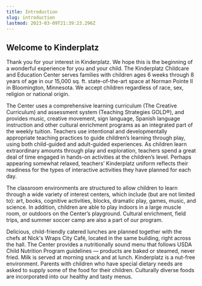 ```yaml
---
title: Introduction
slug: introduction
lastmod: 2023-03-09T21:39:23.296Z
---
```

## Welcome to Kinderplatz

Thank you for your interest in Kinderplatz. We hope this is the beginning of a wonderful experience for you and your child. The Kinderplatz Childcare and Education Center serves families with children ages 6 weeks through 8 years of age in our 15,000 sq. ft. state-of-the-art space at Norman Pointe II in Bloomington, Minnesota. We accept children regardless of race, sex, religion or national origin.

The Center uses a comprehensive learning curriculum (The Creative Curriculum) and assessment system (Teaching Strategies GOLD®), and provides music, creative movement, sign language, Spanish language instruction and other cultural enrichment programs as an integrated part of the weekly tuition. Teachers use intentional and developmentally appropriate teaching practices to guide children’s learning through play, using both child-guided and adult-guided experiences. As children learn extraordinary amounts through play and exploration, teachers spend a great deal of time engaged in hands-on activities at the children’s level. Perhaps appearing somewhat relaxed, teachers’ Kinderplatz uniform reflects their readiness for the types of interactive activities they have planned for each day.

The classroom environments are structured to allow children to learn through a wide variety of interest centers, which include (but are not limited to): art, books, cognitive activities, blocks, dramatic play, games, music, and science. In addition, children are able to play indoors in a large muscle room, or outdoors on the Center’s playground. Cultural enrichment, field trips, and summer soccer camp are also a part of our program.

Delicious, child-friendly catered lunches are planned together with the chefs at Nick's Wraps City Café, located in the same building, right across the hall. The Center provides a nutritionally sound menu that follows USDA Child Nutrition Program guidelines — products are baked or steamed, never fried. Milk is served at morning snack and at lunch. Kinderplatz is a nut-free environment. Parents with children who have special dietary needs are asked to supply some of the food for their children. Culturally diverse foods are incorporated into our healthy and tasty menus.